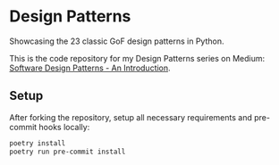 # Design Patterns

Showcasing the 23 classic GoF design patterns in Python.

This is the code repository for my Design Patterns series on Medium: 
[Software Design Patterns - An Introduction](https://medium.com/@tobiaslang/software-design-patterns-an-introduction-7fb3f9e845cd).

## Setup

After forking the repository, setup all necessary requirements and pre-commit hooks locally:

```bash
poetry install
poetry run pre-commit install
```